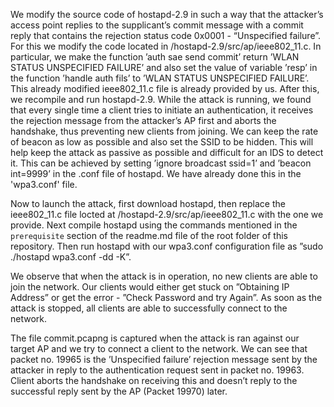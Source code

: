 We modify the source code of hostapd-2.9 in such a way that the attacker’s access point replies to the supplicant’s commit message with a commit reply that contains the rejection status code 0x0001 - “Unspecified failure”. For this we modify
the code located in /hostapd-2.9/src/ap/ieee802_11.c. In particular, we make the function ’auth sae send commit’ return ’WLAN STATUS UNSPECIFIED FAILURE’ and also
set the value of variable ’resp’ in the function ’handle auth fils’ to ’WLAN STATUS UNSPECIFIED FAILURE’. This already modified ieee802_11.c file is already provided by us.
After this, we recompile and run hostapd-2.9. While the attack
is running, we found that every single time a client tries to initiate an authentication, it
receives the rejection message from the attacker’s AP first and aborts the handshake, thus
preventing new clients from joining.
We can keep the rate of beacon as low as possible and also set the SSID to be hidden. This
will help keep the attack as passive as possible and difficult for an IDS to detect it. This
can be achieved by setting ’ignore broadcast ssid=1’ and ’beacon int=9999’ in the .conf file
of hostapd. We have already done this in the 'wpa3.conf' file.

Now to launch the attack, first download hostapd, then replace the ieee802_11.c file locted at /hostapd-2.9/src/ap/ieee802_11.c with the one we provide. Next compile hostapd using the commands mentioned in the `prerequisite` section of the readme.md file of the root folder of this repository.
Then run hostapd with our wpa3.conf configuration file as ”sudo ./hostapd wpa3.conf -dd -K”.

We observe that when the attack is in operation, no new clients are able to join the network. Our clients would either get stuck on ”Obtaining IP Address” or get the error - ”Check Password and try Again”. As soon as the attack is stopped, all clients are able to successfully connect to the network.

The file commit.pcapng is captured when the attack is ran against our target AP and we try to connect a client to the network.
We can see that packet no. 19965 is the ’Unspecified failure’ rejection message sent by the attacker in reply to the authentication request sent in packet no. 19963.
Client aborts the handshake on receiving this and doesn’t reply to the successful reply sent by the AP (Packet 19970) later.
